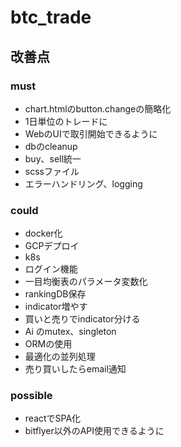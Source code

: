 # btc_trade
## 改善点
### must
- chart.htmlのbutton.changeの簡略化
- 1日単位のトレードに
- WebのUIで取引開始できるように
- dbのcleanup
- buy、sell統一
- scssファイル
- エラーハンドリング、logging

### could
- docker化 
- GCPデプロイ
- k8s
- ログイン機能
- 一目均衡表のパラメータ変数化
- rankingDB保存
- indicator増やす
- 買いと売りでindicator分ける
- Ai のmutex、singleton
- ORMの使用
- 最適化の並列処理
- 売り買いしたらemail通知

### possible
- reactでSPA化
- bitflyer以外のAPI使用できるように